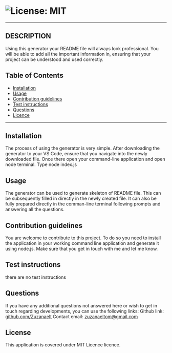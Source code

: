      
#    ![License: MIT](https://img.shields.io/badge/License-MIT-yellow.svg)

-----
       
        
## DESCRIPTION
 Using this generator your README file will always look professional. You will be able to add all the important information in, ensuring that your project can be understood and used correctly.

## Table of Contents

 * [Installation](#depencencies)
 * [Usage](#usage)
 * [Contribution guidelines](#contributing)
 * [Test instructions](#tests)
 * [Questions](#questions)
 * [Licence](#licence)


-----

## Installation
   The process of using the generator is very simple. After downloading the generator to your VS Code, ensure that you navigate into the newly downloaded file. Once there open your command-line application and open node terminal. Type node index.js


## Usage
   The generator can be used to generate skeleton of README file. This can be subsequently filled in directly in the newly created file.
   It can also be fully prepared directly in the comman-line terminal following prompts and answering all the questions.

 


## Contribution guidelines
  You are welcome to contribute to this project. To do so you need to install the application in your working command line application and generate it using node.js. Make sure that you get in touch with me and let me know. 


## Test instructions
  there are  no test instructions

            
## Questions
If you have any additional questions not answered here or wish to get in touch regarding developments, you can use the following links:
Github link: [github.com/Zuzanaelt](https://https://github.com/Zuzanaelt)
Contact email: zuzanaeltom@gmail.com 


## License
This application is covered under MIT Licence licence.
